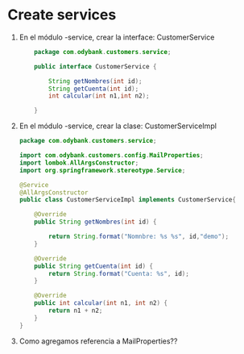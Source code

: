 # Create services
1. En el módulo -service, crear la interface: CustomerService
    ```java
        package com.odybank.customers.service;

        public interface CustomerService {

            String getNombres(int id);
            String getCuenta(int id);
            int calcular(int n1,int n2);

        }
    ```
1. En el módulo -service, crear la clase: CustomerServiceImpl
    ```java
    package com.odybank.customers.service;

    import com.odybank.customers.config.MailProperties;
    import lombok.AllArgsConstructor;
    import org.springframework.stereotype.Service;

    @Service
    @AllArgsConstructor
    public class CustomerServiceImpl implements CustomerService{

        @Override
        public String getNombres(int id) {

            return String.format("Nomnbre: %s %s", id,"demo");
        }

        @Override
        public String getCuenta(int id) {
            return String.format("Cuenta: %s", id);
        }

        @Override
        public int calcular(int n1, int n2) {
            return n1 + n2;
        }
    }
    ```
1. Como agregamos referencia a MailProperties??  